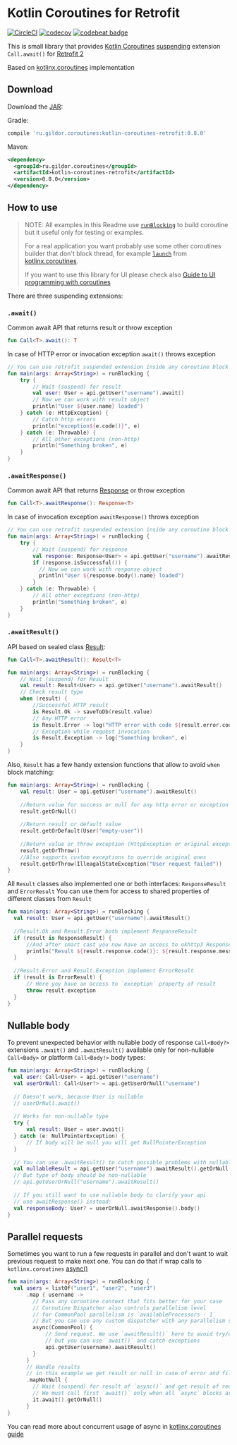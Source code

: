 # Kotlin Coroutines for Retrofit
[![CircleCI](https://circleci.com/gh/gildor/kotlin-coroutines-retrofit.svg?style=shield)](https://circleci.com/gh/gildor/kotlin-coroutines-retrofit)
[![codecov](https://codecov.io/gh/gildor/kotlin-coroutines-retrofit/branch/master/graph/badge.svg)](https://codecov.io/gh/gildor/kotlin-coroutines-retrofit)
[![codebeat badge](https://codebeat.co/badges/ccb15073-b84c-4f7d-a0fc-1bdba2b0e435)](https://codebeat.co/projects/github-com-gildor-kotlin-coroutines-retrofit-master)


This is small library that provides  [Kotlin Coroutines](https://github.com/Kotlin/kotlin-coroutines/blob/master/kotlin-coroutines-informal.md) [suspending](https://github.com/Kotlin/kotlin-coroutines/blob/master/kotlin-coroutines-informal.md#suspending-functions) extension `Call.await()` for [Retrofit 2](https://github.com/square/retrofit)

Based on [kotlinx.coroutines](https://github.com/Kotlin/kotlinx.coroutines) implementation

## Download
Download the [JAR](https://bintray.com/gildor/maven/kotlin-coroutines-retrofit#files/ru/gildor/coroutines/kotlin-coroutines-retrofit):

Gradle:

```groovy
compile 'ru.gildor.coroutines:kotlin-coroutines-retrofit:0.8.0'
```

Maven:

```xml
<dependency>
  <groupId>ru.gildor.coroutines</groupId>
  <artifactId>kotlin-coroutines-retrofit</artifactId>
  <version>0.8.0</version>
</dependency>
```

## How to use


> NOTE: All examples in this Readme use [`runBlocking`](https://kotlin.github.io/kotlinx.coroutines/kotlinx-coroutines-core/kotlinx.coroutines.experimental/run-blocking.html) to build coroutine but it useful only for testing or examples.
>
> For a real application you want probably use some other coroutines builder that don't block thread, for example [`launch`](https://kotlin.github.io/kotlinx.coroutines/kotlinx-coroutines-core/kotlinx.coroutines.experimental/launch.html) from [kotlinx.coroutines](https://github.com/kotlin/kotlinx.coroutines).
> 
> If you want to use this library for UI please check also [Guide to UI programming with coroutines](https://github.com/Kotlin/kotlinx.coroutines/blob/master/ui/coroutines-guide-ui.md)

There are three suspending extensions:

### `.await()`

Common await API that returns result or throw exception
```kotlin
fun Call<T>.await(): T
```

In case of HTTP error or invocation exception `await()` throws exception

```kotlin
// You can use retrofit suspended extension inside any coroutine block
fun main(args: Array<String>) = runBlocking {
    try {
        // Wait (suspend) for result
        val user: User = api.getUser("username").await()
        // Now we can work with result object
        println("User ${user.name} loaded")
    } catch (e: HttpException) {
        // Catch http errors
        println("exception${e.code()}", e)
    } catch (e: Throwable) {
        // All other exceptions (non-http)
        println("Something broken", e)
    }
}
```

### `.awaitResponse()`

Common await API that returns [Response](https://square.github.io/retrofit/2.x/retrofit/retrofit2/Response.html) or throw exception
```kotlin
fun Call<T>.awaitResponse(): Response<T>
```

In case of invocation exception `awaitResponse()` throws exception

```kotlin
// You can use retrofit suspended extension inside any coroutine block
fun main(args: Array<String>) = runBlocking {
    try {
        // Wait (suspend) for response
        val response: Response<User> = api.getUser("username").awaitResponse()
        if (response.isSuccessful()) {
          // Now we can work with response object
          println("User ${response.body().name} loaded")
        }
    } catch (e: Throwable) {
        // All other exceptions (non-http)
        println("Something broken", e)
    }
}
```

### `.awaitResult()`

API based on sealed class [Result](src/main/kotlin/ru/gildor/coroutines/retrofit/Result.kt):

```kotlin
fun Call<T>.awaitResult(): Result<T>
```

```kotlin
fun main(args: Array<String>) = runBlocking {
    // Wait (suspend) for Result
    val result: Result<User> = api.getUser("username").awaitResult()
    // Check result type
    when (result) {
        //Successful HTTP result
        is Result.Ok -> saveToDb(result.value)
        // Any HTTP error
        is Result.Error -> log("HTTP error with code ${result.error.code()}", result.error)
        // Exception while request invocation
        is Result.Exception -> log("Something broken", e)
    }
}
```

Also, `Result` has a few handy extension functions that allow to avoid `when` block matching:

```kotlin
fun main(args: Array<String>) = runBlocking {
    val result: User = api.getUser("username").awaitResult()
    
    //Return value for success or null for any http error or exception
    result.getOrNull()
    
    //Return result or default value
    result.getOrDefault(User("empty-user"))
    
    //Return value or throw exception (HttpException or original exception)
    result.getOrThrow()
    //Also supports custom exceptions to override original ones
    result.getOrThrow(IlleagalStateException("User request failed"))
}
```

All `Result` classes also implemented one or both interfaces: `ResponseResult` and `ErrorResult`
You can use them for access to shared properties of different classes from `Result`
 
```kotlin
fun main(args: Array<String>) = runBlocking {
  val result: User = api.getUser("username").awaitResult()
  
  //Result.Ok and Result.Error both implement ResponseResult
  if (result is ResponseResult) {
      //And after smart cast you now have an access to okhttp3 Response property of result
      println("Result ${result.response.code()}: ${result.response.message()}")
  }
  
  //Result.Error and Result.Exception implement ErrorResult
  if (result is ErrorResult) {
      // Here yoy have an access to `exception` property of result
      throw result.exception
  }
}
```

## Nullable body

To prevent unexpected behavior with nullable body of response `Call<Body?>`
extensions `.await()` and `.awaitResult()` available only for 
non-nullable `Call<Body>` or platform `Call<Body!>` body types:

```kotlin
fun main(args: Array<String>) = runBlocking {
  val user: Call<User> = api.getUser("username")
  val userOrNull: Call<User?> = api.getUserOrNull("username")
  
  // Doesn't work, because User is nullable
  // userOrNull.await()
    
  // Works for non-nullable type
  try {
      val result: User = user.await()  
  } catch (e: NullPointerException) {
      // If body will be null you will get NullPointerException
  }
  
  // You can use .awaitResult() to catch possible problems with nullable body
  val nullableResult = api.getUser("username").awaitResult().getOrNull()
  // But type of body should be non-nullable
  // api.getUserOrNull("username").awaitResult()
  
  // If you still want to use nullable body to clarify your api
  // use awaitResponse() instead:
  val responseBody: User? = userOrNull.awaitResponse().body()
}
``` 

## Parallel requests

Sometimes you want to run a few requests in parallel and don't want to wait previous request to make next one.
You can do that if wrap calls to `kotlinx.coroutines` [async()](https://kotlin.github.io/kotlinx.coroutines/kotlinx-coroutines-core/kotlinx.coroutines.experimental/async.html)


```kotlin
fun main(args: Array<String>) = runBlocking {
  val users = listOf("user1", "user2", "user3")
      .map { username ->
        // Pass any coroutine context that fits better for your case
        // Coroutine Dispatcher also controls parallelism level 
        // for CommonPool parallelism is `availableProcessors - 1`
        // But you can use any custom dispatcher with any parallelism strategy
        async(CommonPool) {
            // Send request. We use `awaitResult()` here to avoid try/catch, 
            // but you can use `await()` and catch exceptions
            api.getUser(username).awaitResult() 
        }
      }
      // Handle results
      // in this example we get result or null in case of error and filter all nulls
      .mapNotNull {
        // Wait (suspend) for result of `async()` and get result of request
        // We must call first `await()` only when all `async` blocks are created for parallel requests
        it.await().getOrNull()
      }
}
``` 

You can read more about concurrent usage of async in [kotlinx.coroutines guide](https://github.com/Kotlin/kotlinx.coroutines/blob/master/coroutines-guide.md#concurrent-using-async)
